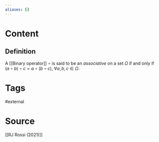 ```yaml
---
aliases: []
---
```

# Content
## Definition
A [[Binary operator]]  $\circ$ is said to be an *associative* on a set $\Omega$ if and only if $(a \circ b) \circ c = a \circ (b \circ c)$, $\forall a,b,c \in \Omega$.

# Tags
#external 

# Source
[[RJ Rossi (2021)]]